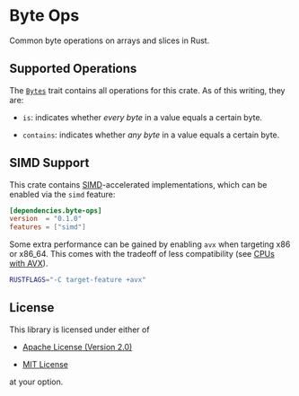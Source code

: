 # Byte Ops

Common byte operations on arrays and slices in Rust.

## Supported Operations

The [`Bytes`](https://docs.rs/byte_ops/0.1.0/byte_ops/trait.Bytes.html) trait
contains all operations for this crate. As of this writing, they are:

- `is`: indicates whether _every byte_ in a value equals a certain byte.

- `contains`: indicates whether _any byte_ in a value equals a certain byte.

## SIMD Support

This crate contains [SIMD](https://en.wikipedia.org/wiki/SIMD)-accelerated
implementations, which can be enabled via the `simd` feature:

```toml
[dependencies.byte-ops]
version  = "0.1.0"
features = ["simd"]
```

Some extra performance can be gained by enabling `avx` when targeting x86 or
x86_64. This comes with the tradeoff of less compatibility (see [CPUs with
AVX](https://en.wikipedia.org/wiki/Advanced_Vector_Extensions#CPUs_with_AVX)).

```sh
RUSTFLAGS="-C target-feature +avx"
```

## License

This library is licensed under either of

- [Apache License (Version 2.0)][license-apache]

- [MIT License][license-mit]

at your option.

[license-apache]: https://github.com/nvzqz/byte-ops-rs/blob/master/LICENSE-APACHE
[license-mit]:    https://github.com/nvzqz/byte-ops-rs/blob/master/LICENSE-MIT
